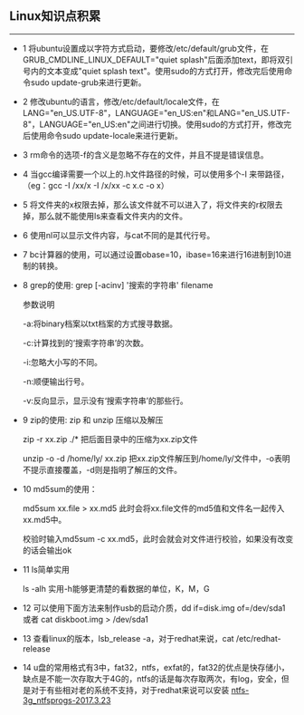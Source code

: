 ## Linux知识点积累

***

* 1 将ubuntu设置成以字符方式启动，要修改/etc/default/grub文件，在GRUB_CMDLINE_LINUX_DEFAULT="quiet splash"后面添加text，即将双引号内的文本变成"quiet splash text"。使用sudo的方式打开，修改完后使用命令sudo update-grub来进行更新。

* 2 修改ubuntu的语言，修改/etc/default/locale文件，在LANG="en_US.UTF-8"，LANGUAGE="en_US:en"和LANG="en_US.UTF-8"，LANGUAGE="en_US:en"之间进行切换。使用sudo的方式打开，修改完后使用命令sudo update-locale来进行更新。

* 3 rm命令的选项-f的含义是忽略不存在的文件，并且不提是错误信息。

* 4 当gcc编译需要一个以上的.h文件路径的时候，可以使用多个-I 来带路径，（eg：gcc -I /xx/x -I /x/xx -c x.c -o x）

* 5 将文件夹的x权限去掉，那么该文件就不可以进入了，将文件夹的r权限去掉，那么就不能使用ls来查看文件夹内的文件。

* 6 使用nl可以显示文件内容，与cat不同的是其代行号。

* 7 bc计算器的使用，可以通过设置obase=10，ibase=16来进行16进制到10进制的转换。

* 8 grep的使用: grep [-acinv] '搜索的字符串' filename

    参数说明

    -a:将binary档案以txt档案的方式搜寻数据。

    -c:计算找到的‘搜索字符串’的次数。

    -i:忽略大小写的不同。

    -n:顺便输出行号。

    -v:反向显示，显示没有‘搜索字符串’的那些行。

* 9 zip的使用: zip 和 unzip 压缩以及解压
    
    zip -r xx.zip ./* 把后面目录中的压缩为xx.zip文件

    unzip -o -d /home/ly/ xx.zip 把xx.zip文件解压到/home/ly/文件中，-o表明不提示直接覆盖，-d则是指明了解压的文件。

* 10 md5sum的使用： 

    md5sum xx.file > xx.md5 此时会将xx.file文件的md5值和文件名一起传入xx.md5中。

    校验时输入md5sum -c xx.md5，此时会就会对文件进行校验，如果没有改变的话会输出ok

* 11 ls简单实用

    ls -alh 实用-h能够更清楚的看数据的单位，K，M，G

* 12 可以使用下面方法来制作usb的启动介质，dd if=disk.img of=/dev/sda1 或者 cat diskboot.img > /dev/sda1

* 13 查看linux的版本，lsb_release -a，对于redhat来说，cat /etc/redhat-release

* 14 u盘的常用格式有3中，fat32，ntfs，exfat的，fat32的优点是快存储小，缺点是不能一次存取大于4G的，ntfs的话是每次存取两次，有log，安全，但是对于有些相对老的系统不支持，对于redhat来说可以安装 [ntfs-3g_ntfsprogs-2017.3.23](http://www.tuxera.com/community/open-source-ntfs-3g/)